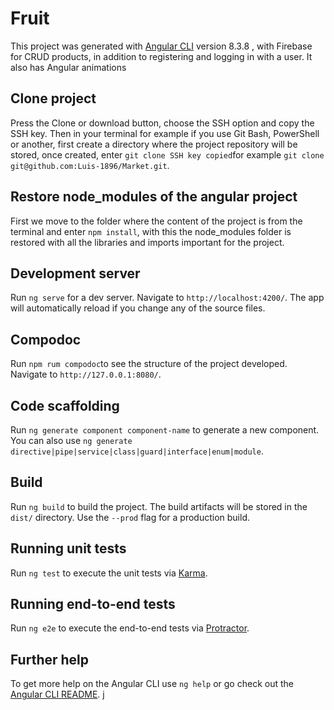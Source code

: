 # Fruit

This project was generated with [Angular CLI](https://github.com/angular/angular-cli) version 8.3.8 , with Firebase for CRUD products, in addition to registering and logging in with a user. It also has Angular animations

## Clone project

Press the Clone or download button, choose the SSH option and copy the SSH key. Then in your terminal for example if you use Git Bash, PowerShell or another, first create a directory where the project repository will be stored, once created, enter `git clone SSH key copied`for example `git clone git@github.com:Luis-1896/Market.git`.

## Restore node_modules of the angular project

First we move to the folder where the content of the project is from the terminal and enter `npm install`, with this the node_modules folder is restored with all the libraries and imports important for the project.

## Development server

Run `ng serve` for a dev server. Navigate to `http://localhost:4200/`. The app will automatically reload if you change any of the source files.

## Compodoc

Run `npm rum compodoc`to see the structure of the project developed. Navigate to `http://127.0.0.1:8080/`. 

## Code scaffolding

Run `ng generate component component-name` to generate a new component. You can also use `ng generate directive|pipe|service|class|guard|interface|enum|module`.

## Build

Run `ng build` to build the project. The build artifacts will be stored in the `dist/` directory. Use the `--prod` flag for a production build.

## Running unit tests

Run `ng test` to execute the unit tests via [Karma](https://karma-runner.github.io).

## Running end-to-end tests

Run `ng e2e` to execute the end-to-end tests via [Protractor](http://www.protractortest.org/).

## Further help

To get more help on the Angular CLI use `ng help` or go check out the [Angular CLI README](https://github.com/angular/angular-cli/blob/master/README.md).
j
